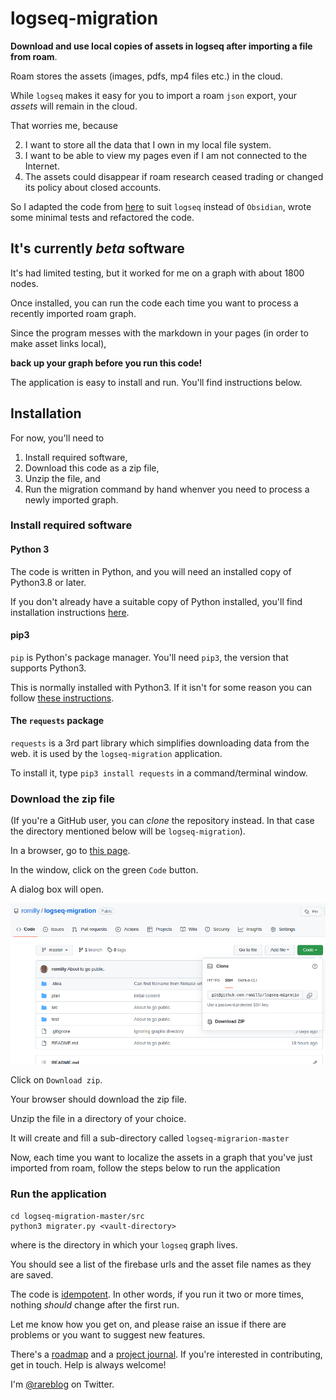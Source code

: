 # logseq-migration

**Download and use local copies of assets in logseq after importing a file from roam**.

Roam stores the assets (images, pdfs, mp4 files etc.) in the cloud.

While `logseq` makes it easy for you to import a roam `json` export, your _assets_ will remain in the cloud.

That worries me, because

2. I want to store all the data that I own in my local file system.
3. I want to be able to view my pages even if I am not connected to the Internet.
4. The assets could disappear if roam research ceased trading or changed its policy about closed accounts.

So I adapted the code from [here](https://nicolevanderhoeven.com/blog/20210602-downloading-files-from-roam/) 
to suit `logseq` instead of `Obsidian`, wrote some minimal tests and refactored the code.

## It's currently _beta_ software 

It's had limited testing, but it worked for me on a graph with about 1800 nodes.

Once installed, you can run the code each time you want to process a recently imported
roam graph.

Since the program messes with the markdown in your pages (in order to make asset links local),

**back up your graph before you run this code!**

The application is easy to install and run.
You'll find instructions below.

## Installation

For now, you'll need to 
1. Install required software,
2. Download this code as a zip file,
3. Unzip the file, and
4. Run the migration command by hand whenver you need to process a newly imported graph.

### Install required software

#### Python 3

The code is written in Python, and you  will need an installed copy of Python3.8 or later.

If you don't already have a suitable copy of Python installed, you'll find installation instructions
[here](https://www.python.org/).

#### pip3


`pip` is Python's package manager. You'll need `pip3`, the version that supports Python3.

This is normally installed with Python3. If it isn't for some reason you can follow
[these instructions](https://pip.pypa.io/en/stable/installation/).

#### The `requests` package

`requests` is a 3rd part library which simplifies downloading data from the web. 
it is used by the `logseq-migration` application.

To install it, type `pip3 install requests` in a command/terminal window.

### Download the zip file

(If you're a GitHub user, you can _clone_ the repository instead.
In that case the directory mentioned below will be `logseq-migration`).

In a browser, go to [this page](https://github.com/romilly/logseq-migration).

In the window, click on the green `Code` button.

A dialog box will open.

![Dyalog with download zip option](docs/img/migrator-installation.png)

Click on `Download zip`.

Your browser should download the zip file.

Unzip the file in a directory of your choice.

It will create and fill a sub-directory called `logseq-migrarion-master`

Now, each time you want to localize the assets in a graph that you've just imported from roam,
follow the steps below to run the application

### Run the application

```shell
cd logseq-migration-master/src
python3 migrater.py <vault-directory>
```

where <vault-directory> is the directory in which your `logseq` graph lives.

You should see a list of the firebase urls and the asset file names as they are saved.

The code is [idempotent](https://en.wikipedia.org/wiki/Idempotence).
In other words, if you run it two or more times, nothing _should_ change after the first run.

Let me know how you get on, and please raise an issue if there are problems or you want to
suggest new features.

There's a [roadmap](ROADMAP.md) and a [project journal](plan/journal.md). If you're interested in contributing, get in 
touch.
Help is always welcome!

I'm [@rareblog](https://twitter.com/rareblog) on Twitter.

